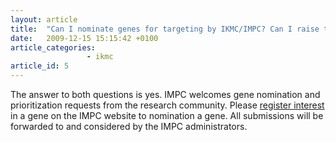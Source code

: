 ```yaml
---
layout: article
title:  "Can I nominate genes for targeting by IKMC/IMPC? Can I raise the priority for genes that are on the IKMC/IMPC gene list?"
date:   2009-12-15 15:15:42 +0100
article_categories:
                 - ikmc
article_id: 5
---
```


The answer to both questions is yes. IMPC welcomes gene nomination and prioritization requests from the research community. Please [register interest][link_impc_genes] in a gene on the IMPC website to nomination a gene. All submissions will be forwarded to and considered by the IMPC administrators.

[link_impc_genes]: https://www.mousephenotype.org/data/search/gene?kw=*